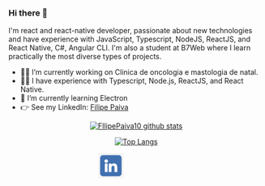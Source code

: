 ### Hi there 👋

I'm react and react-native developer, passionate about new technologies and have experience with JavaScript, Typescript, NodeJS, ReactJS, and React Native, C#, Angular CLI. I'm also a student at B7Web where I learn practically the most diverse types of projects.

- 👨‍💻 I’m currently working on Clinica de oncologia e mastologia de natal.
- 🙅‍♂️ I have experience with Typescript, Node.js, ReactJS, and React Native.
- 🌱 I’m currently learning Electron
- 👉 See my LinkedIn: [Filipe Paiva](https://www.linkedin.com/in/filipepaiva10)

<div align="center" >
  
[![FIlipePaiva10 github stats](https://github-readme-stats.vercel.app/api?username=FilipePaiva10&show_icons=true&theme=radical&bg_color=30,0d0d0d,191919&title_color=fff&text_color=fff&icon_color=79ff97)](https://github.com/anuraghazra/github-readme-stats)
  
[![Top Langs](https://github-readme-stats.vercel.app/api/top-langs/?username=FilipePaiva10&layout=compact&theme=radical&bg_color=30,0d0d0d,191919&title_color=fff&text_color=fff&icon_color=79ff97)](https://github.com/anuraghazra/github-readme-stats)

<div style="align-self: center;align-items: center; display: flex; justify-content: space-between; width: 150px;" >
  <a href="https://www.linkedin.com/in/filipepaiva10">
    <img src="https://github.com/FilipePaiva10/FIlipePaiva10/blob/main/github/likedin.png?raw=true" alt="LinkedIn" height="50">
  </a>
</div>

</div>


<!--
**FilipePaiva10/FIlipePaiva10** is a ✨ _special_ ✨ repository because its `README.md` (this file) appears on your GitHub profile.

Here are some ideas to get you started:

- 🔭 I’m currently working on ...
- 🌱 I’m currently learning ...
- 👯 I’m looking to collaborate on ...
- 🤔 I’m looking for help with ...
- 💬 Ask me about ...
- 📫 How to reach me: ...
- 😄 Pronouns: ...
- ⚡ Fun fact: ...
-->
